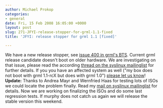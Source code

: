 ```yaml
---
author: Michael Prokop
categories:
- general
date: Fri, 15 Feb 2008 16:05:00 +0000
layout: post
slug: 271-JFYI-release-stopper-for-grml-1.1-fixed
title: 'JFYI: release stopper for grml 1.1 [fixed]'

---
```

We have a new release stopper, see [issue 400 in grml's BTS](http://bts.grml.org/grml/issue400). Current grml release candidate doesn't boot on older hardware. We are investigating on that issue, please read the according [thread on the syslinux mailinglist](http://syslinux.zytor.com/archives/2008-February/009401.html) for further details. If you you have an affected system as well ("my box does not boot with grml 1\.1\-rcX but does with grml 1\.0") [please let us know](https://grml.org/contact/)!
**Update:** Thanks to Andrea Mayr and Wernfried Haas for testing lots of ISOs we could locate the problem finally. Read my [mail on syslinux mailinglist](http://syslinux.zytor.com/archives/2008-February/009444.html) for details. Now we are working on finalizing the ISOs and do some last regression tests. If murphy does not catch us again we will release the stable version this weekend.
